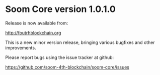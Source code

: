 Soom Core version 1.0.1.0
==========================

Release is now available from:

  <http://foutrhblockchain.org>

This is a new minor version release, bringing various bugfixes and other
improvements.

Please report bugs using the issue tracker at github:

  <https://github.com/soom-4th-blockchain/soom-core/issues>
